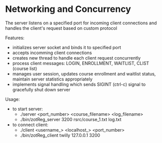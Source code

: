 # Networking and Concurrency

The server listens on a specified port for incoming client connections and handles the client's request based on custom protocol

Features:
- initializes server socket and binds it to specified port
- accepts incomming client connections
- creates new thread to handle each client request concurrently
- process client messages: LOGIN, ENROLLMENT, WAITLIST, CLIST (course list)
- manages user session, updates course enrollment and waitlist status, maintain server statistics appropriately
- implements signal handling which sends SIGINT (ctrl-c) signal to gracefully shut down server

Usage:
- to start server:
  - ./server <port_number> <course_filename> <log_filename>
  - ./bin/zotReg_server 3200 rsrc/course_1.txt log.txt
- to connect client:
  - ./client <username_> <localhost_> <port_number>
  - ./bin/zotReg_client twilly 127.0.0.1 3200
